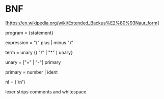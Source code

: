 # BNF

[https://en.wikipedia.org/wiki/Extended_Backus%E2%80%93Naur_form]

program = {statement}

expression = "(" plus | minus ")"

term = unary {( "/" | "\*" ) unary}

unary = ["+" | "-"] primary

primary = number | ident

nl = {'\n'}

lexer strips comments and whitespace
